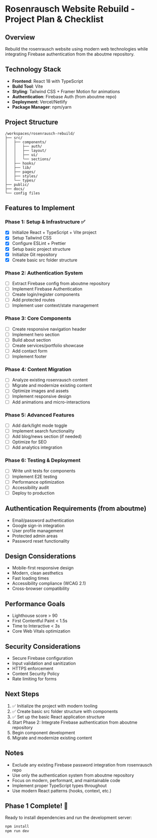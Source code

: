 # Rosenrausch Website Rebuild - Project Plan & Checklist

## Overview
Rebuild the rosenrausch website using modern web technologies while integrating Firebase authentication from the aboutme repository.

## Technology Stack
- **Frontend**: React 18 with TypeScript
- **Build Tool**: Vite
- **Styling**: Tailwind CSS + Framer Motion for animations
- **Authentication**: Firebase Auth (from aboutme repo)
- **Deployment**: Vercel/Netlify
- **Package Manager**: npm/yarn

## Project Structure
```
/workspaces/rosenrausch-rebuild/
├── src/
│   ├── components/
│   │   ├── auth/
│   │   ├── layout/
│   │   ├── ui/
│   │   └── sections/
│   ├── hooks/
│   ├── lib/
│   ├── pages/
│   ├── styles/
│   └── types/
├── public/
├── docs/
└── config files
```

## Features to Implement

### Phase 1: Setup & Infrastructure ✅
- [x] Initialize React + TypeScript + Vite project
- [x] Setup Tailwind CSS
- [x] Configure ESLint + Prettier
- [x] Setup basic project structure
- [x] Initialize Git repository
- [x] Create basic src folder structure

### Phase 2: Authentication System
- [ ] Extract Firebase config from aboutme repository
- [ ] Implement Firebase Authentication
- [ ] Create login/register components
- [ ] Add protected routes
- [ ] Implement user context/state management

### Phase 3: Core Components
- [ ] Create responsive navigation header
- [ ] Implement hero section
- [ ] Build about section
- [ ] Create services/portfolio showcase
- [ ] Add contact form
- [ ] Implement footer

### Phase 4: Content Migration
- [ ] Analyze existing rosenrausch content
- [ ] Migrate and modernize existing content
- [ ] Optimize images and assets
- [ ] Implement responsive design
- [ ] Add animations and micro-interactions

### Phase 5: Advanced Features
- [ ] Add dark/light mode toggle
- [ ] Implement search functionality
- [ ] Add blog/news section (if needed)
- [ ] Optimize for SEO
- [ ] Add analytics integration

### Phase 6: Testing & Deployment
- [ ] Write unit tests for components
- [ ] Implement E2E testing
- [ ] Performance optimization
- [ ] Accessibility audit
- [ ] Deploy to production

## Authentication Requirements (from aboutme)
- Email/password authentication
- Google sign-in integration
- User profile management
- Protected admin areas
- Password reset functionality

## Design Considerations
- Mobile-first responsive design
- Modern, clean aesthetics
- Fast loading times
- Accessibility compliance (WCAG 2.1)
- Cross-browser compatibility

## Performance Goals
- Lighthouse score > 90
- First Contentful Paint < 1.5s
- Time to Interactive < 3s
- Core Web Vitals optimization

## Security Considerations
- Secure Firebase configuration
- Input validation and sanitization
- HTTPS enforcement
- Content Security Policy
- Rate limiting for forms

## Next Steps
1. ✅ Initialize the project with modern tooling
2. ✅ Create basic src folder structure with components
3. ✅ Set up the basic React application structure
4. Start Phase 2: Integrate Firebase authentication from aboutme repository
5. Begin component development
6. Migrate and modernize existing content

## Notes
- Exclude any existing Firebase password integration from rosenrausch repo
- Use only the authentication system from aboutme repository
- Focus on modern, performant, and maintainable code
- Implement proper TypeScript types throughout
- Use modern React patterns (hooks, context, etc.)

## Phase 1 Complete! 🎉
Ready to install dependencies and run the development server:
```bash
npm install
npm run dev
```